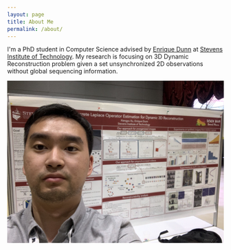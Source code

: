 ```yaml
---
layout: page
title: About Me
permalink: /about/
---
```


I'm a PhD student in Computer Science advised by [Enrique Dunn](https://www.cs.stevens.edu/~edunn/) at [Stevens Institute of Technology](https://www.stevens.edu/). My research is focusing on 3D Dynamic Reconstruction problem given a set unsynchronized 2D observations without global sequencing information. 


![](https://raw.githubusercontent.com/ShawnXu10/shawnxu10.github.com/master/assets/img/about/IMG_2915.jpg)